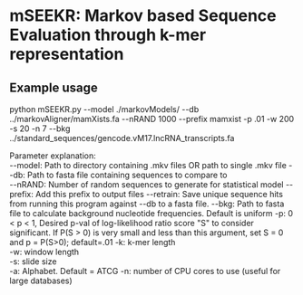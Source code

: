 # mSEEKR: Markov based Sequence Evaluation through k-mer representation

## Example usage
python mSEEKR.py  --model ./markovModels/ --db ../markovAligner/mamXists.fa --nRAND 1000 --prefix mamxist -p .01 -w 200 -s 20 -n 7 --bkg ../standard_sequences/gencode.vM17.lncRNA_transcripts.fa

Parameter explanation:<br/>
--model: Path to directory containing .mkv files OR path to single .mkv file
--db: Path to fasta file containing sequences to compare to<br/>
--nRAND: Number of random sequences to generate for statistical model
--prefix: Add this prefix to output files
--retrain: Save unique sequence hits from running this program against --db to a fasta file. 
--bkg: Path to fasta file to calculate background nucleotide frequencies. Default is uniform
-p: 0 < p < 1, Desired p-val of log-likelihood ratio score "S" to consider significant. If P(S > 0) is very small and less than this argument, set S = 0 and p = P(S>0); default=.01
-k: k-mer length<br/>
-w: window length<br/>
-s: slide size<br/>
-a: Alphabet. Default = ATCG
-n: number of CPU cores to use (useful for large databases)

